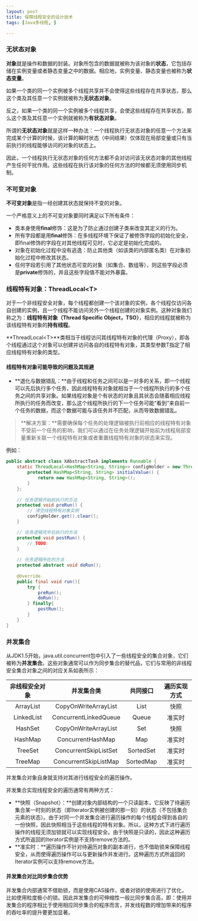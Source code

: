 ```yaml
---
layout: post
title: 保障线程安全的设计技术
tags: [Java多线程, ]

---
```


### 无状态对象
**对象**就是操作和数据的封装。对象所包含的数据就被称为该对象的**状态**，它包括存储在实例变量或者静态变量之中的数据。相应地，实例变量、静态变量也被称为**状态变量**。

如果一个类的同一个实例被多个线程共享并不会使得这些线程存在共享状态，那么这个类及其任意一个实例就被称为**无状态对象**。

反之，如果一个类的同一个实例被多个线程共享，会使这些线程存在共享状态，那么这个类及其任意一个实例就被称为**有状态对象**。

所谓的**无状态对象**就是这样一种办法：一个线程执行无状态对象的任意一个方法来完成某个计算的时候，该计算的瞬时状态（中间结果）仅体现在局部变量或只有当前执行的线程能够访问的对象的状态上。

因此，一个线程执行无状态对象的任何方法都不会对访问该无状态对象的其他线程产生任何干扰作用。这些线程在执行该对象的任何方法的时候都无须使用同步机制。



### 不可变对象
**不可变对象**是指一经创建其状态就保持不变的对象。

一个严格意义上的不可变对象要同时满足以下所有条件：
+ 类本身使用**final**修饰：这是为了防止通过创建子类来改变其定义的行为。
+ 所有字段都是用**final**修饰：在多线程环境下保证了被修饰字段的初始化安全，即final修饰的字段在对其他线程可见时，它必定是初始化完成的。
+ 对象在初始化过程中没有逃逸：防止其他类（如该类的内部匿名类）在对象初始化过程中修改其状态。
+ 任何字段若引用了其他状态可变的对象（如集合、数组等），则这些字段必须是**private**修饰的，并且这些字段值不能对外暴露。



### 线程特有对象：ThreadLocal&lt;T&gt;
对于一个非线程安全对象，每个线程都创建一个该对象的实例，各个线程仅访问各自创建的实例，且一个线程不能访问另外一个线程创建的对象实例。这种对象我们称之为：**线程特有对象（Thread Specific Object，TSO）**，相应的线程就被称为该线程特有对象的**持有线程**。

**ThreadLocal&lt;T&gt;**类相当于线程访问其线程特有对象的代理（Proxy），即各个线程通过这个对象可以创建并访问各自的线程特有对象，其类型参数T指定了相应线程特有对象的类型。

#### 线程特有对象可能导致的问题及其规避
+ **退化与数据错乱：**由于线程和任务之间可以是一对多的关系，即一个线程可以先后执行多个任务，因此线程特有对象就相当于一个线程所执行的多个任务之间的共享对象。如果线程对象是个有状态的对象且其状态会随着相应线程所执行的任务而改变，那么这个线程所执行的下一个任务可能“看到”来自前一个任务的数据，而这个数据可能与该任务并不匹配，从而导致数据错乱。
> **解决方案：**需要确保每个任务的处理逻辑被执行前相应的线程特有对象不受前一个任务的影响，我们可以通过在任务处理逻辑开始前为线程局部变量重新关联一个线程特有对象或者重置线程特有对象的状态来实现。

例如：
```java
public abstract class XAbstractTask implements Runnable {
    static ThreadLocal<HashMap<String, String>> configHolder = new ThreadLocal<HashMap<String, String>>() { 
        protected HashMap<String, String> initialValue() {
            return new HashMap<String, String>();
        }
    };
    
    // 任务逻辑开始前执行的方法
    protected void preRun() {
        // 清空线程特有对象实例
        configHolder.get().clear();
    }

    // 任务逻辑完毕后执行的方法
    protected void postRun() {
        // TODO:
    }
    
    // 任务逻辑所在的方法
    protected abstract void doRun();
    
    @Override
    public final void run(){
        try {
            preRun();
            doRun();
        } finally{
            postRun();
        }
    }
}
```



### 并发集合
从JDK1.5开始，java.util.concurrent包中引入了一些线程安全的集合对象，它们被称为**并发集合**。这些对象通常可以作为同步集合的替代品，它们与常用的非线程安全集合对象之间的对应关系如表所示：

非线程安全对象 | 并发集合类 | 共同接口 | 遍历实现方式
:-: | :-: | :-: | :-:
ArrayList | CopyOnWriteArrayList | List | 快照
LinkedList | ConcurrentLinkedQueue | Queue | 准实时
HashSet | CopyOnWriteArrayList | Set | 快照
HashMap | ConcurrentHashMap | Map | 准实时
TreeSet | ConcurrentSkipListSet | SortedSet | 准实时
TreeMap | ConcurrentSkipListMap | SortedMap | 准实时

并发集合对象自身就支持对其进行线程安全的遍历操作。

并发集合实现线程安全的遍历通常有两种方式：
+ **快照（Snapshot）：**创建对象内部结构的一个只读副本，它反映了待遍历集合某一时刻的状态（即Iterator实例被创建的那一刻）的状态（不包括集合元素的状态）。由于对同一个并发集合进行遍历操作的每个线程会得到各自的一份快照，因此快照相当于这些线程的特有对象。所以，这种方式下进行遍历操作的线程无须加锁就可以实现线程安全。由于快照是只读的，因此这种遍历方式所返回的Iterator实例是不支持remove方法的。
+ **准实时：**遍历操作不针对待遍历对象的副本进行，也不借助锁来保障线程安全，从而使得遍历操作可以与更新操作并发进行。这种遍历方式所返回的Iterator实例可以支持remove方法。

#### 并发集合对比同步集合优势
并发集合内部通常不借助锁，而是使用CAS操作，或者对锁的使用进行了优化，比如使用粒度极小的锁。因此并发集合的可伸缩性一般比同步集合高，即：使用并发集合的程序相比于使用相应同步集合的程序而言，并发线程数的增加带来的程序的吞吐率的提升要更加显著。